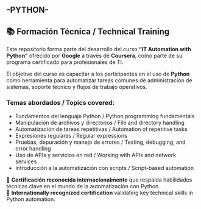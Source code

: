 ## -PYTHON-
## 📚 Formación Técnica / Technical Training

Este repositorio forma parte del desarrollo del curso **“IT Automation with Python”** ofrecido por **Google** a través de **Coursera**, como parte de su programa certificado para profesionales de TI.

El objetivo del curso es capacitar a los participantes en el uso de **Python** como herramienta para automatizar tareas comunes de administración de sistemas, soporte técnico y flujos de trabajo operativos.

### Temas abordados / Topics covered:
- Fundamentos del lenguaje Python / Python programming fundamentals  
- Manipulación de archivos y directorios / File and directory handling  
- Automatización de tareas repetitivas / Automation of repetitive tasks  
- Expresiones regulares / Regular expressions  
- Pruebas, depuración y manejo de errores / Testing, debugging, and error handling  
- Uso de APIs y servicios en red / Working with APIs and network services  
- Introducción a la automatización con scripts / Script-based automation  

🎯 **Certificación reconocida internacionalmente** que respalda habilidades técnicas clave en el mundo de la automatización con Python.  
🎯 **Internationally recognized certification** validating key technical skills in Python automation.

